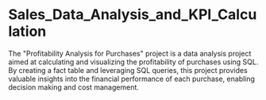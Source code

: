 # Sales_Data_Analysis_and_KPI_Calculation
The "Profitability Analysis for Purchases" project is a data analysis project aimed at calculating and visualizing the profitability of purchases using SQL. By creating a fact table and leveraging SQL queries, this project provides valuable insights into the financial performance of each purchase, enabling decision making and cost management.
